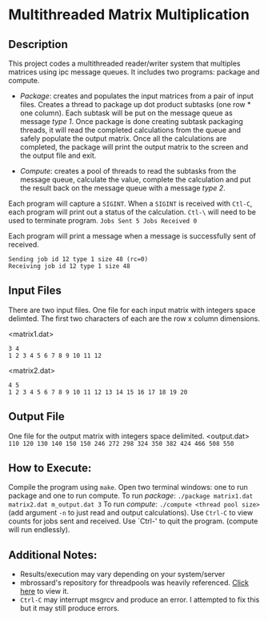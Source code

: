 # Multithreaded Matrix Multiplication

## Description

This project codes a multithreaded reader/writer system that multiples matrices using ipc message queues.
It includes two programs: package and compute.

* *Package*: creates and populates the input matrices from a pair of input files.
Creates a thread to package up dot product subtasks (one row * one column). 
Each subtask will be put on the message queue as message *type 1*. 
Once package is done creating subtask packaging threads, 
it will read the completed calculations from the queue and safely populate the output matrix. 
Once all the calculations are completed, the package will print the output matrix to the screen and the output file and exit.

* *Compute*: creates a pool of threads to read the subtasks from the message queue, 
calculate the value, complete the calculation and put the result back on the message queue with a message *type 2*.

Each program will capture a `SIGINT`. 
When a `SIGINT` is received with `Ctl-C`, each program will print out a status of the calculation. 
`Ctl-\` will need to be used to terminate program.
`Jobs Sent 5 Jobs Received 0`

Each program will print a message when a message is successfully sent of received.
```
Sending job id 12 type 1 size 48 (rc=0) 
Receiving job id 12 type 1 size 48
```

## Input Files
There are two input files. One file for each input matrix with integers space delimted.
The first two characters of each are the row x column dimensions.

<matrix1.dat>
```
3 4
1 2 3 4 5 6 7 8 9 10 11 12
```

<matrix2.dat>
```
4 5
1 2 3 4 5 6 7 8 9 10 11 12 13 14 15 16 17 18 19 20
```

## Output File
One file for the output matrix with integers space delimited.
<output.dat>
`110 120 130 140 150 150 246 272 298 324 350 382 424 466 508 550`

## How to Execute:
Compile the program using `make`. Open two terminal windows: one to run package and one to run compute.
To run *package*: `./package matrix1.dat matrix2.dat m_output.dat 3`
To run *compute*: `./compute <thread pool size>` (add argument `-n` to just read and output calculations).
Use `Ctrl-C` to view counts for jobs sent and received.
Use `Ctrl-\' to quit the program. (compute will run endlessly).

## Additional Notes:
* Results/execution may vary depending on your system/server
* mbrossard's repository for threadpools was heavily referenced.
[Click here](https://github.com/mbrossard/threadpool) to view it.
* `Ctrl-C` may interrupt msgrcv and produce an error. I attempted to fix this but it may still produce errors.

